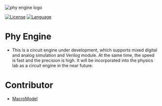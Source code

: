 <p align="left">
  <img src="documents/images/logo.png" alt="phy engine logo"/>
</p>

[![License](https://img.shields.io/badge/License-Apache%202.0-green.svg)](LICENSE.md)
[![Language](https://img.shields.io/badge/language-c++23-red.svg)](https://en.cppreference.com/)

# Phy Engine
* This is a circuit engine under development, which supports mixed digital and analog simulation and Verilog module. At the same time, the speed is fast and the precision is high. It will be incorporated into the physics lab as a circuit engine in the near future.

# Contributor
* [MacroModel](https://github.com/MacroModel)